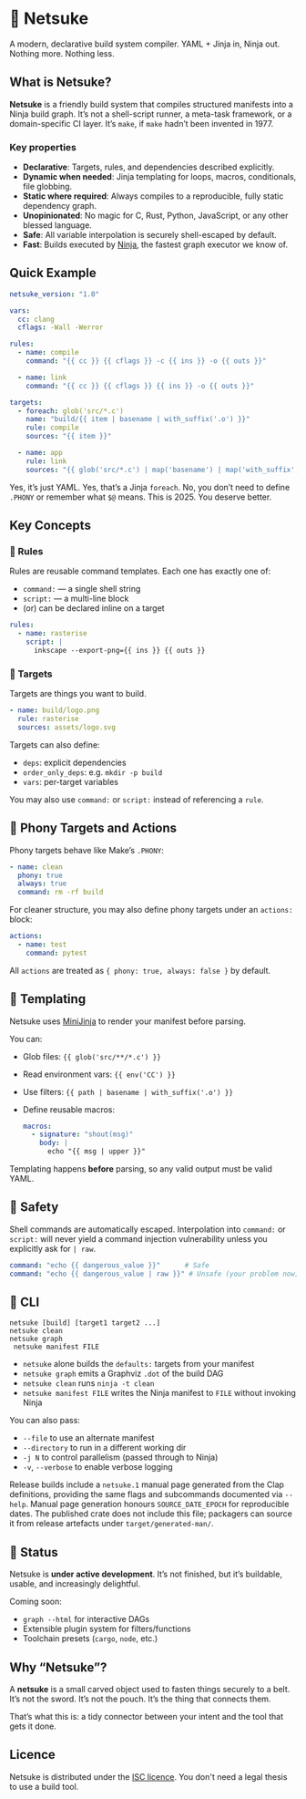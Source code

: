 # 🧵 Netsuke

A modern, declarative build system compiler. YAML + Jinja in, Ninja out.
Nothing more. Nothing less.

## What is Netsuke?

**Netsuke** is a friendly build system that compiles structured manifests into
a Ninja build graph. It’s not a shell-script runner, a meta-task framework, or
a domain-specific CI layer. It’s `make`, if `make` hadn’t been invented in 1977.

### Key properties

- **Declarative**: Targets, rules, and dependencies described explicitly.
- **Dynamic when needed**: Jinja templating for loops, macros, conditionals,
  file globbing.
- **Static where required**: Always compiles to a reproducible, fully static
  dependency graph.
- **Unopinionated**: No magic for C, Rust, Python, JavaScript, or any other
  blessed language.
- **Safe**: All variable interpolation is securely shell-escaped by default.
- **Fast**: Builds executed by [Ninja](https://ninja-build.org/), the fastest
  graph executor we know of.

## Quick Example

```yaml
netsuke_version: "1.0"

vars:
  cc: clang
  cflags: -Wall -Werror

rules:
  - name: compile
    command: "{{ cc }} {{ cflags }} -c {{ ins }} -o {{ outs }}"

  - name: link
    command: "{{ cc }} {{ cflags }} {{ ins }} -o {{ outs }}"

targets:
  - foreach: glob('src/*.c')
    name: "build/{{ item | basename | with_suffix('.o') }}"
    rule: compile
    sources: "{{ item }}"

  - name: app
    rule: link
    sources: "{{ glob('src/*.c') | map('basename') | map('with_suffix', '.o') }}"
```

Yes, it’s just YAML. Yes, that’s a Jinja `foreach`. No, you don’t need to
define `.PHONY` or remember what `$@` means. This is 2025. You deserve better.

## Key Concepts

### 🔨 Rules

Rules are reusable command templates. Each one has exactly one of:

- `command:` — a single shell string
- `script:` — a multi-line block
- (or) can be declared inline on a target

```yaml
rules:
  - name: rasterise
    script: |
      inkscape --export-png={{ ins }} {{ outs }}
```

### 🎯 Targets

Targets are things you want to build.

```yaml
- name: build/logo.png
  rule: rasterise
  sources: assets/logo.svg
```

Targets can also define:

- `deps`: explicit dependencies
- `order_only_deps`: e.g. `mkdir -p build`
- `vars`: per-target variables

You may also use `command:` or `script:` instead of referencing a `rule`.

## 🧪 Phony Targets and Actions

Phony targets behave like Make’s `.PHONY`:

```yaml
- name: clean
  phony: true
  always: true
  command: rm -rf build
```

For cleaner structure, you may also define phony targets under an `actions:`
block:

```yaml
actions:
  - name: test
    command: pytest
```

All `actions` are treated as `{ phony: true, always: false }` by default.

## 🧠 Templating

Netsuke uses [MiniJinja](https://docs.rs/minijinja) to render your manifest
before parsing.

You can:

- Glob files: `{{ glob('src/**/*.c') }}`
- Read environment vars: `{{ env('CC') }}`
- Use filters: `{{ path | basename | with_suffix('.o') }}`
- Define reusable macros:

  ```yaml
  macros:
    - signature: "shout(msg)"
      body: |
        echo "{{ msg | upper }}"
  ```

Templating happens **before** parsing, so any valid output must be valid YAML.

## 🔐 Safety

Shell commands are automatically escaped. Interpolation into `command:` or
`script:` will never yield a command injection vulnerability unless you
explicitly ask for `| raw`.

```yaml
command: "echo {{ dangerous_value }}"      # Safe
command: "echo {{ dangerous_value | raw }}" # Unsafe (your problem now)
```

## 🔧 CLI

```shell
netsuke [build] [target1 target2 ...]
netsuke clean
netsuke graph
 netsuke manifest FILE
```

- `netsuke` alone builds the `defaults:` targets from your manifest
- `netsuke graph` emits a Graphviz `.dot` of the build DAG
- `netsuke clean` runs `ninja -t clean`
- `netsuke manifest FILE` writes the Ninja manifest to `FILE` without invoking
  Ninja

You can also pass:

- `--file` to use an alternate manifest
- `--directory` to run in a different working dir
- `-j N` to control parallelism (passed through to Ninja)
- `-v`, `--verbose` to enable verbose logging

Release builds include a `netsuke.1` manual page generated from the Clap
definitions, providing the same flags and subcommands documented via `--help`.
Manual page generation honours `SOURCE_DATE_EPOCH` for reproducible dates. The
published crate does not include this file; packagers can source it from
release artefacts under `target/generated-man/`.

## 🚧 Status

Netsuke is **under active development**. It’s not finished, but it’s buildable,
usable, and increasingly delightful.

Coming soon:

- `graph --html` for interactive DAGs
- Extensible plugin system for filters/functions
- Toolchain presets (`cargo`, `node`, etc.)

## Why “Netsuke”?

A **netsuke** is a small carved object used to fasten things securely to a
belt. It’s not the sword. It’s not the pouch. It’s the thing that connects them.

That’s what this is: a tidy connector between your intent and the tool that
gets it done.

## Licence

Netsuke is distributed under the
[ISC licence](https://opensource.org/licenses/ISC). You don't need a legal
thesis to use a build tool.
